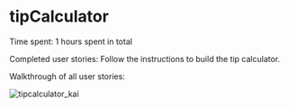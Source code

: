 # tipCalculator
Time spent: 1 hours spent in total

Completed user stories:
Follow the instructions to build the tip calculator.

Walkthrough of all user stories:

![tipcalculator_kai](https://cloud.githubusercontent.com/assets/8231104/10420047/8b253cb0-703d-11e5-9c98-54ba043095c2.gif)

